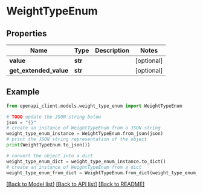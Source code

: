 # WeightTypeEnum


## Properties

Name | Type | Description | Notes
------------ | ------------- | ------------- | -------------
**value** | **str** |  | [optional] 
**get_extended_value** | **str** |  | [optional] 

## Example

```python
from openapi_client.models.weight_type_enum import WeightTypeEnum

# TODO update the JSON string below
json = "{}"
# create an instance of WeightTypeEnum from a JSON string
weight_type_enum_instance = WeightTypeEnum.from_json(json)
# print the JSON string representation of the object
print(WeightTypeEnum.to_json())

# convert the object into a dict
weight_type_enum_dict = weight_type_enum_instance.to_dict()
# create an instance of WeightTypeEnum from a dict
weight_type_enum_from_dict = WeightTypeEnum.from_dict(weight_type_enum_dict)
```
[[Back to Model list]](../README.md#documentation-for-models) [[Back to API list]](../README.md#documentation-for-api-endpoints) [[Back to README]](../README.md)


